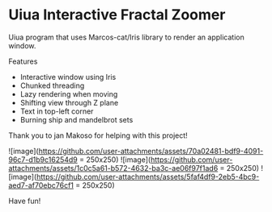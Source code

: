 # Uiua Interactive Fractal Zoomer
Uiua program that uses Marcos-cat/Iris library to render an application window.

Features
  - Interactive window using Iris
  - Chunked threading
  - Lazy rendering when moving
  - Shifting view through Z plane
  - Text in top-left corner
  - Burning ship and mandelbrot sets

Thank you to jan Makoso for helping with this project!

![image](https://github.com/user-attachments/assets/70a02481-bdf9-4091-96c7-d1b9c16254d9 = 250x250) 
![image](https://github.com/user-attachments/assets/1c0c5a61-b572-4632-ba3c-ae06f97f1ad6 = 250x250) 
![image](https://github.com/user-attachments/assets/5faf4df9-2eb5-4bc9-aed7-af70ebc76cf1 = 250x250)

Have fun!
